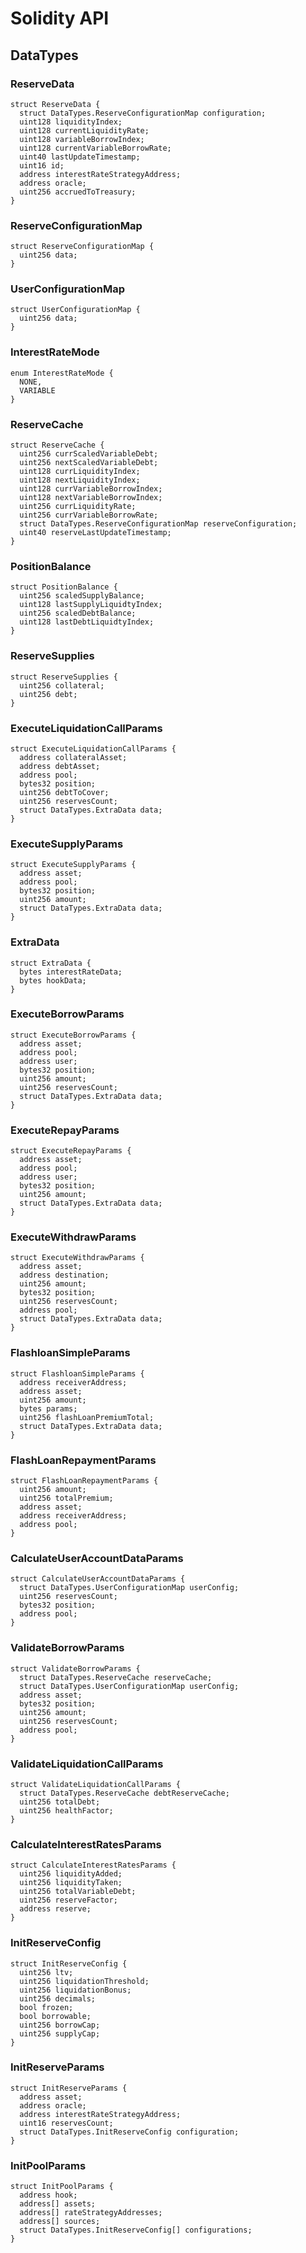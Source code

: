 # Solidity API

## DataTypes

### ReserveData

```solidity
struct ReserveData {
  struct DataTypes.ReserveConfigurationMap configuration;
  uint128 liquidityIndex;
  uint128 currentLiquidityRate;
  uint128 variableBorrowIndex;
  uint128 currentVariableBorrowRate;
  uint40 lastUpdateTimestamp;
  uint16 id;
  address interestRateStrategyAddress;
  address oracle;
  uint256 accruedToTreasury;
}
```

### ReserveConfigurationMap

```solidity
struct ReserveConfigurationMap {
  uint256 data;
}
```

### UserConfigurationMap

```solidity
struct UserConfigurationMap {
  uint256 data;
}
```

### InterestRateMode

```solidity
enum InterestRateMode {
  NONE,
  VARIABLE
}
```

### ReserveCache

```solidity
struct ReserveCache {
  uint256 currScaledVariableDebt;
  uint256 nextScaledVariableDebt;
  uint128 currLiquidityIndex;
  uint128 nextLiquidityIndex;
  uint128 currVariableBorrowIndex;
  uint128 nextVariableBorrowIndex;
  uint256 currLiquidityRate;
  uint256 currVariableBorrowRate;
  struct DataTypes.ReserveConfigurationMap reserveConfiguration;
  uint40 reserveLastUpdateTimestamp;
}
```

### PositionBalance

```solidity
struct PositionBalance {
  uint256 scaledSupplyBalance;
  uint128 lastSupplyLiquidtyIndex;
  uint256 scaledDebtBalance;
  uint128 lastDebtLiquidtyIndex;
}
```

### ReserveSupplies

```solidity
struct ReserveSupplies {
  uint256 collateral;
  uint256 debt;
}
```

### ExecuteLiquidationCallParams

```solidity
struct ExecuteLiquidationCallParams {
  address collateralAsset;
  address debtAsset;
  address pool;
  bytes32 position;
  uint256 debtToCover;
  uint256 reservesCount;
  struct DataTypes.ExtraData data;
}
```

### ExecuteSupplyParams

```solidity
struct ExecuteSupplyParams {
  address asset;
  address pool;
  bytes32 position;
  uint256 amount;
  struct DataTypes.ExtraData data;
}
```

### ExtraData

```solidity
struct ExtraData {
  bytes interestRateData;
  bytes hookData;
}
```

### ExecuteBorrowParams

```solidity
struct ExecuteBorrowParams {
  address asset;
  address pool;
  address user;
  bytes32 position;
  uint256 amount;
  uint256 reservesCount;
  struct DataTypes.ExtraData data;
}
```

### ExecuteRepayParams

```solidity
struct ExecuteRepayParams {
  address asset;
  address pool;
  address user;
  bytes32 position;
  uint256 amount;
  struct DataTypes.ExtraData data;
}
```

### ExecuteWithdrawParams

```solidity
struct ExecuteWithdrawParams {
  address asset;
  address destination;
  uint256 amount;
  bytes32 position;
  uint256 reservesCount;
  address pool;
  struct DataTypes.ExtraData data;
}
```

### FlashloanSimpleParams

```solidity
struct FlashloanSimpleParams {
  address receiverAddress;
  address asset;
  uint256 amount;
  bytes params;
  uint256 flashLoanPremiumTotal;
  struct DataTypes.ExtraData data;
}
```

### FlashLoanRepaymentParams

```solidity
struct FlashLoanRepaymentParams {
  uint256 amount;
  uint256 totalPremium;
  address asset;
  address receiverAddress;
  address pool;
}
```

### CalculateUserAccountDataParams

```solidity
struct CalculateUserAccountDataParams {
  struct DataTypes.UserConfigurationMap userConfig;
  uint256 reservesCount;
  bytes32 position;
  address pool;
}
```

### ValidateBorrowParams

```solidity
struct ValidateBorrowParams {
  struct DataTypes.ReserveCache reserveCache;
  struct DataTypes.UserConfigurationMap userConfig;
  address asset;
  bytes32 position;
  uint256 amount;
  uint256 reservesCount;
  address pool;
}
```

### ValidateLiquidationCallParams

```solidity
struct ValidateLiquidationCallParams {
  struct DataTypes.ReserveCache debtReserveCache;
  uint256 totalDebt;
  uint256 healthFactor;
}
```

### CalculateInterestRatesParams

```solidity
struct CalculateInterestRatesParams {
  uint256 liquidityAdded;
  uint256 liquidityTaken;
  uint256 totalVariableDebt;
  uint256 reserveFactor;
  address reserve;
}
```

### InitReserveConfig

```solidity
struct InitReserveConfig {
  uint256 ltv;
  uint256 liquidationThreshold;
  uint256 liquidationBonus;
  uint256 decimals;
  bool frozen;
  bool borrowable;
  uint256 borrowCap;
  uint256 supplyCap;
}
```

### InitReserveParams

```solidity
struct InitReserveParams {
  address asset;
  address oracle;
  address interestRateStrategyAddress;
  uint16 reservesCount;
  struct DataTypes.InitReserveConfig configuration;
}
```

### InitPoolParams

```solidity
struct InitPoolParams {
  address hook;
  address[] assets;
  address[] rateStrategyAddresses;
  address[] sources;
  struct DataTypes.InitReserveConfig[] configurations;
}
```

